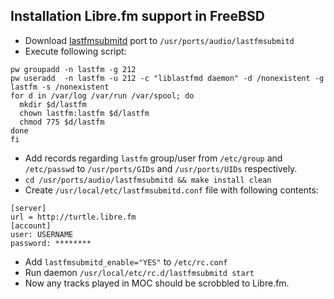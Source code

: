 ## Installation Libre.fm support in FreeBSD

- Download [lastfmsubmitd](http://hg.dereckson.be/freebsd-ports/src/505be8423e97/audio/lastfmsubmitd?at=default) port to `/usr/ports/audio/lastfmsubmitd`
- Execute following script:
```
pw groupadd -n lastfm -g 212
pw useradd  -n lastfm -u 212 -c "liblastfmd daemon" -d /nonexistent -g lastfm -s /nonexistent
for d in /var/log /var/run /var/spool; do
  mkdir $d/lastfm
  chown lastfm:lastfm $d/lastfm
  chmod 775 $d/lastfm
done
fi
```
- Add records regarding `lastfm` group/user from `/etc/group` and `/etc/passwd` to `/usr/ports/GIDs` and `/usr/ports/UIDs` respectively.
- `cd /usr/ports/audio/lastfmsubmitd && make install clean`
- Create `/usr/local/etc/lastfmsubmitd.conf` file with following contents:
```
[server]
url = http://turtle.libre.fm
[account]
user: USERNAME
password: ********
```

- Add `lastfmsubmitd_enable="YES"` to `/etc/rc.conf`
- Run daemon `/usr/local/etc/rc.d/lastfmsubmitd start`
- Now any tracks played in MOC should be scrobbled to Libre.fm.
